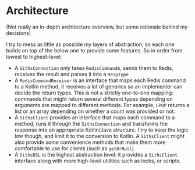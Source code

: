 # Architecture
(Not really an in-depth architecture overview, but some rationale behind my decisions)

I try to mess as little as possible my layers of abstraction, so each one builds on top of the below one to provide some features. So in order from lowest to highest-level:

* A `SithsConnection` only takes `RedisCommand`s, sends them to Redis, receives the result and parses it into a `RespType`
* A `RedisCommandReceiver` is an interface that maps each Redis command to a Kotlin method, it receives a lot of generics so an implementer can decide the return types. This is not a strictly one-to-one mapping: commands that might return several different types depending on arguments are mapped to different methods. For example, `LPOP` returns a list or an array depending on whether a count was provided or not.
* A `SithsClient` provides an interface that maps each command to a method, runs it through the `SithsConnection` and transforms the response into an appropriate Kotlin/Java structure. I try to keep the logic low though, and limit it to the conversion to Kotlin. A `SithsClient` might also provide some convenience methods that make them more comfortable to use for clients (such as `getOrNull`)
* A `SithsDSL` is the highest abstraction level: it provides a `SithsClient` interface along with more high-level utilities such as locks, or scripts.


